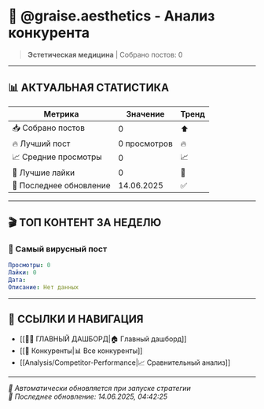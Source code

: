 # 🏢 @graise.aesthetics - Анализ конкурента

> **Эстетическая медицина** | Собрано постов: 0

---

## 📊 **АКТУАЛЬНАЯ СТАТИСТИКА**

| Метрика | Значение | Тренд |
|---------|----------|-------|
| 📥 Собрано постов | 0 | ⬆️ |
| 🔥 Лучший пост | 0 просмотров | 🔥 |
| 📈 Средние просмотры | 0 | 📈 |
| 💬 Лучшие лайки | 0 | 💬 |
| 📅 Последнее обновление | 14.06.2025 | ✅ |

---

## 🎬 **ТОП КОНТЕНТ ЗА НЕДЕЛЮ**

### 🥇 Самый вирусный пост
```yaml
Просмотры: 0
Лайки: 0
Дата: 
Описание: Нет данных
```

---

## 🔗 **ССЫЛКИ И НАВИГАЦИЯ**

- [[🥥✨ ГЛАВНЫЙ ДАШБОРД|🏠 Главный дашборд]]
- [[👥 Конкуренты|📊 Все конкуренты]]
- [[Analysis/Competitor-Performance|📈 Сравнительный анализ]]

---

*🤖 Автоматически обновляется при запуске стратегии*  
*📅 Последнее обновление: 14.06.2025, 04:42:25*